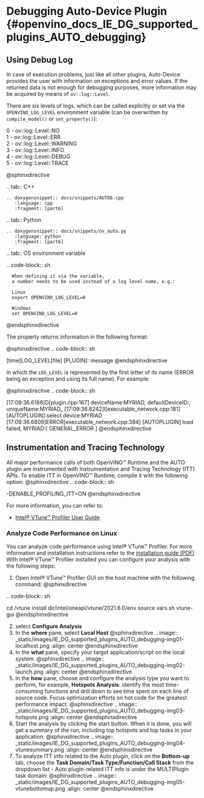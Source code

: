 # Debugging Auto-Device Plugin {#openvino_docs_IE_DG_supported_plugins_AUTO_debugging}

## Using Debug Log
In case of execution problems, just like all other plugins, Auto-Device provides the user with information on exceptions and error values. If the returned data is not enough for debugging purposes, more information may be acquired by means of `ov::log::Level`.

There are six levels of logs, which can be called explicitly or set via the `OPENVINO_LOG_LEVEL` environment variable (can be overwritten by `compile_model()` or `set_property()`):

0 - ov::log::Level::NO  
1 - ov::log::Level::ERR  
2 - ov::log::Level::WARNING  
3 - ov::log::Level::INFO  
4 - ov::log::Level::DEBUG  
5 - ov::log::Level::TRACE  

@sphinxdirective

.. tab:: C++

    .. doxygensnippet:: docs/snippets/AUTO6.cpp
       :language: cpp
       :fragment: [part6]
 
.. tab:: Python

    .. doxygensnippet:: docs/snippets/ov_auto.py
       :language: python
       :fragment: [part6]

.. tab:: OS environment variable

   .. code-block:: sh

      When defining it via the variable, 
      a number needs to be used instead of a log level name, e.g.:
      
      Linux
      export OPENVINO_LOG_LEVEL=0
      
      Windows
      set OPENVINO_LOG_LEVEL=0
@endsphinxdirective

The property returns information in the following format:

@sphinxdirective
.. code-block:: sh

   [time]LOG_LEVEL[file] [PLUGIN]: message
@endsphinxdirective

in which the `LOG_LEVEL` is represented by the first letter of its name (ERROR being an exception and using its full name). For example:

@sphinxdirective
.. code-block:: sh

   [17:09:36.6188]D[plugin.cpp:167] deviceName:MYRIAD, defaultDeviceID:, uniqueName:MYRIAD_
   [17:09:36.6242]I[executable_network.cpp:181] [AUTOPLUGIN]:select device:MYRIAD
   [17:09:36.6809]ERROR[executable_network.cpp:384] [AUTOPLUGIN] load failed, MYRIAD:[ GENERAL_ERROR ]
@endsphinxdirective


## Instrumentation and Tracing Technology

All major performance calls of both OpenVINO™ Runtime and the AUTO plugin are instrumented with Instrumentation and Tracing Technology (ITT) APIs. To enable ITT in OpenVINO™ Runtime, compile it with the following option:
@sphinxdirective
.. code-block:: sh

   -DENABLE_PROFILING_ITT=ON
@endsphinxdirective

For more information, you can refer to:
* [Intel® VTune™ Profiler User Guide](https://www.intel.com/content/www/us/en/develop/documentation/vtune-help/top/api-support/instrumentation-and-tracing-technology-apis.html)

### Analyze Code Performance on Linux

You can analyze code performance using Intel® VTune™ Profiler. For more information and installation instructions refer to the [installation guide (PDF)](https://software.intel.com/content/www/us/en/develop/download/intel-vtune-install-guide-linux-os.html)
With Intel® VTune™ Profiler installed you can configure your analysis with the following steps:

1. Open Intel® VTune™ Profiler GUI on the host machine with the following command:
@sphinxdirective

.. code-block:: sh

   cd /vtune install dir/intel/oneapi/vtune/2021.6.0/env
   source vars.sh
   vtune-gui
@endsphinxdirective

2. select **Configure Analysis**
3. In the **where** pane, select **Local Host**
@sphinxdirective
.. image:: _static/images/IE_DG_supported_plugins_AUTO_debugging-img01-localhost.png
   :align: center
@endsphinxdirective
4. In the **what** pane, specify your target application/script on the local system.
@sphinxdirective
.. image:: _static/images/IE_DG_supported_plugins_AUTO_debugging-img02-launch.png
   :align: center
@endsphinxdirective
5. In the **how** pane, choose and configure the analysis type you want to perform, for example, **Hotspots Analysis**:
identify the most time-consuming functions and drill down to see time spent on each line of source code. Focus optimization efforts on hot code for the greatest performance impact.
@sphinxdirective
.. image:: _static/images/IE_DG_supported_plugins_AUTO_debugging-img03-hotspots.png
   :align: center
@endsphinxdirective
6.	Start the analysis by clicking the start button. When it is done, you will get a summary of the run, including top hotspots and top tasks in your application:
@sphinxdirective
.. image:: _static/images/IE_DG_supported_plugins_AUTO_debugging-img04-vtunesummary.png
   :align: center
@endsphinxdirective
7. To analyze ITT info related to the Auto plugin, click on the **Bottom-up** tab, choose the **Task Domain/Task Type/Function/Call Stack** from the dropdown list - Auto plugin-related ITT info is under the MULTIPlugin task  domain:
@sphinxdirective
.. image:: _static/images/IE_DG_supported_plugins_AUTO_debugging-img05-vtunebottomup.png
   :align: center
@endsphinxdirective
